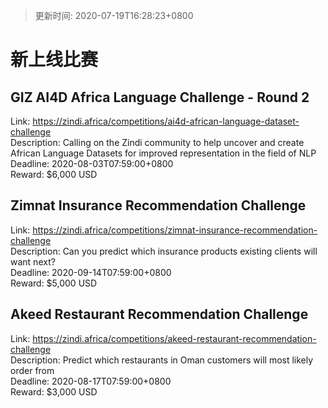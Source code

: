 > 更新时间: 2020-07-19T16:28:23+0800 

# 新上线比赛


## GIZ AI4D Africa Language Challenge - Round 2
Link: https://zindi.africa/competitions/ai4d-african-language-dataset-challenge  
Description: Calling on the Zindi community to help uncover and create African Language Datasets for improved representation in the field of NLP  
Deadline: 2020-08-03T07:59:00+0800  
Reward: $6,000 USD  

## Zimnat Insurance Recommendation Challenge
Link: https://zindi.africa/competitions/zimnat-insurance-recommendation-challenge  
Description: Can you predict which insurance products existing clients will want next?  
Deadline: 2020-09-14T07:59:00+0800  
Reward: $5,000 USD  

## Akeed Restaurant Recommendation Challenge
Link: https://zindi.africa/competitions/akeed-restaurant-recommendation-challenge  
Description: Predict which restaurants in Oman customers will most likely order from   
Deadline: 2020-08-17T07:59:00+0800  
Reward: $3,000 USD  

